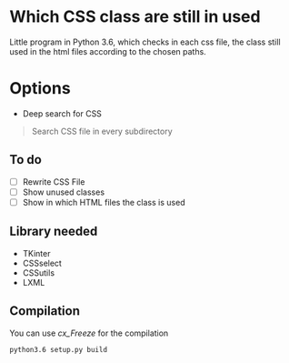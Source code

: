 # Which CSS class are still in used

Little program in Python 3.6, which checks in each css file, the class still used in the html files according to the chosen paths.


# Options

 - Deep search for CSS

>  Search CSS file in every subdirectory

## To do

 - [ ] Rewrite CSS File
 - [ ] Show unused classes
 - [ ] Show in which HTML files the class is used

## Library needed

 - TKinter
 - CSSselect
 - CSSutils
 - LXML

## Compilation

You can use *cx_Freeze* for the compilation

    python3.6 setup.py build
